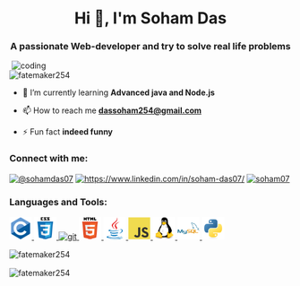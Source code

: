 
<h1 align="center">Hi 👋, I'm Soham Das</h1>
<h3 align="center">A passionate Web-developer and try to solve real life problems</h3>

<img align="right" alt="coding" width="500" src="https://imgs.search.brave.com/Pol2HUhKANBiZmAKWkFBTajhrx1Nj7p8kiLaKZdJFic/rs:fit:800:600:1/g:ce/aHR0cHM6Ly9jZG4u/ZHJpYmJibGUuY29t/L3VzZXJzLzEwMTk4/NjQvc2NyZWVuc2hv/dHMvMzA3OTA5OS9j/b2RlbG9vcC5naWY.gif"> 

<p align="left"> <img src="https://komarev.com/ghpvc/?username=fatemaker254&label=Profile%20views&color=0e75b6&style=flat" alt="fatemaker254" /> </p>

- 🌱 I’m currently learning **Advanced java and Node.js**

- 📫 How to reach me **dassoham254@gmail.com**

- ⚡ Fun fact **indeed funny**

<h3 align="left">Connect with me:</h3>
<p align="left">
<a href="https://twitter.com/@sohamdas07" target="blank"><img align="center" src="https://raw.githubusercontent.com/rahuldkjain/github-profile-readme-generator/master/src/images/icons/Social/twitter.svg" alt="@sohamdas07" height="30" width="40" /></a>
<a href="https://linkedin.com/in/https://www.linkedin.com/in/soham-das07/" target="blank"><img align="center" src="https://raw.githubusercontent.com/rahuldkjain/github-profile-readme-generator/master/src/images/icons/Social/linked-in-alt.svg" alt="https://www.linkedin.com/in/soham-das07/" height="30" width="40" /></a>
<a href="https://www.leetcode.com/soham07" target="blank"><img align="center" src="https://raw.githubusercontent.com/rahuldkjain/github-profile-readme-generator/master/src/images/icons/Social/leet-code.svg" alt="soham07" height="30" width="40" /></a>
</p>

<h3 align="left">Languages and Tools:</h3>
<p align="left"> <a href="https://www.cprogramming.com/" target="_blank" rel="noreferrer"> <img src="https://raw.githubusercontent.com/devicons/devicon/master/icons/c/c-original.svg" alt="c" width="40" height="40"/> </a> <a href="https://www.w3schools.com/css/" target="_blank" rel="noreferrer"> <img src="https://raw.githubusercontent.com/devicons/devicon/master/icons/css3/css3-original-wordmark.svg" alt="css3" width="40" height="40"/> </a> <a href="https://git-scm.com/" target="_blank" rel="noreferrer"> <img src="https://www.vectorlogo.zone/logos/git-scm/git-scm-icon.svg" alt="git" width="40" height="40"/> </a> <a href="https://www.w3.org/html/" target="_blank" rel="noreferrer"> <img src="https://raw.githubusercontent.com/devicons/devicon/master/icons/html5/html5-original-wordmark.svg" alt="html5" width="40" height="40"/> </a> <a href="https://www.java.com" target="_blank" rel="noreferrer"> <img src="https://raw.githubusercontent.com/devicons/devicon/master/icons/java/java-original.svg" alt="java" width="40" height="40"/> </a> <a href="https://developer.mozilla.org/en-US/docs/Web/JavaScript" target="_blank" rel="noreferrer"> <img src="https://raw.githubusercontent.com/devicons/devicon/master/icons/javascript/javascript-original.svg" alt="javascript" width="40" height="40"/> </a> <a href="https://www.linux.org/" target="_blank" rel="noreferrer"> <img src="https://raw.githubusercontent.com/devicons/devicon/master/icons/linux/linux-original.svg" alt="linux" width="40" height="40"/> </a> <a href="https://www.mysql.com/" target="_blank" rel="noreferrer"> <img src="https://raw.githubusercontent.com/devicons/devicon/master/icons/mysql/mysql-original-wordmark.svg" alt="mysql" width="40" height="40"/> </a> <a href="https://www.python.org" target="_blank" rel="noreferrer"> <img src="https://raw.githubusercontent.com/devicons/devicon/master/icons/python/python-original.svg" alt="python" width="40" height="40"/> </a> </p>

<p><img align="center" src="https://github-readme-stats.vercel.app/api/top-langs?username=fatemaker254&show_icons=true&locale=en&layout=compact" alt="fatemaker254" /></p>

<p><img align="center" src="https://github-readme-streak-stats.herokuapp.com/?user=fatemaker254&" alt="fatemaker254" /></p>

